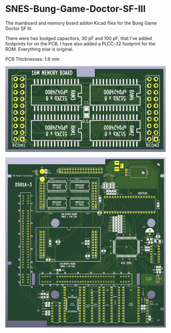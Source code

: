 # SNES-Bung-Game-Doctor-SF-III
The mainboard and memory board addon Kicad files for the Bung Game Doctor SF III. 

There were two bodged capacitors, 30 pF and 100 pF, that I've added footprints for on the PCB. I have also added a PLCC-32 footprint for the ROM. Everything else is original.

PCB Thicknesses: 1.6 mm

![image](https://github.com/RWeick/SNES-Bung-Doctor-SF-III/blob/main/Memory%20Board.png)

![image](https://github.com/RWeick/SNES-Bung-Doctor-SF-III/blob/main/DS01A-3.png)

